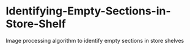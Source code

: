 # Identifying-Empty-Sections-in-Store-Shelf
Image processing algorithm to identify empty sections in store shelves
